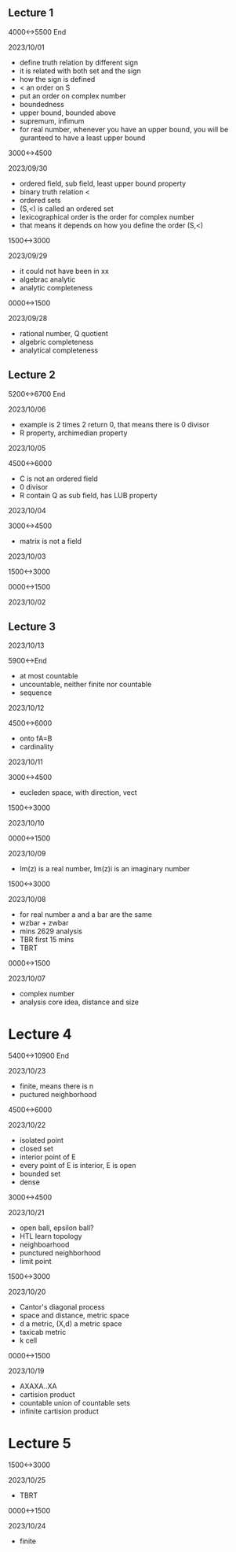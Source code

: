 ## Lecture 1

4000<->5500 End

2023/10/01

- define truth relation by different sign
- it is related with both set and the sign
- how the sign is defined
- < an order on S
- put an order on complex number
- boundedness
- upper bound, bounded above
- supremum, infimum
- for real number, whenever you have an upper bound, you will be guranteed to have a least upper bound

3000<->4500

2023/09/30

- ordered field, sub field, least upper bound property
- binary truth relation <
- ordered sets
- (S,<) is called an ordered set
- lexicographical order is the order for complex number
- that means it depends on how you define the order (S,<)

1500<->3000

2023/09/29

- it could not have been in xx
- algebrac analytic
- analytic completeness

0000<->1500

2023/09/28

- rational number, Q quotient
- algebric completeness
- analytical completeness

## Lecture 2

5200<->6700 End

2023/10/06

- example is 2 times 2 return 0, that means there is 0 divisor
- R property, archimedian property

2023/10/05

4500<->6000

- C is not an ordered field
- 0 divisor
- R contain Q as sub field, has LUB property

2023/10/04

3000<->4500

- matrix is not a field

2023/10/03

1500<->3000

0000<->1500

2023/10/02

## Lecture 3

2023/10/13

5900<->End

- at most countable
- uncountable, neither finite nor countable
- sequence

2023/10/12

4500<->6000

- onto fA=B
- cardinality

2023/10/11

3000<->4500

- eucleden space, with direction, vect

1500<->3000

2023/10/10

0000<->1500

2023/10/09

- Im(z) is a real number, Im(z)i is an imaginary number

1500<->3000

2023/10/08

- for real number a and a bar are the same
- wzbar + zwbar
- mins 2629 analysis
- TBR first 15 mins
- TBRT

0000<->1500

2023/10/07

- complex number
- analysis core idea, distance and size

# Lecture 4

5400<->10900 End

2023/10/23

- finite, means there is n
- puctured neighborhood

4500<->6000

2023/10/22

- isolated point
- closed set
- interior point of E
- every point of E is interior, E is open
- bounded set
- dense

3000<->4500

2023/10/21

- open ball, epsilon ball?
- HTL learn topology
- neighboarhood
- punctured neighborhood
- limit point

1500<->3000

2023/10/20

- Cantor's diagonal process
- space and distance, metric space
- d a metric, (X,d) a metric space
- taxicab metric
- k cell

0000<->1500

2023/10/19

- AXAXA..XA
- cartision product
- countable union of countable sets
- infinite cartision product

# Lecture 5

1500<->3000

2023/10/25

- TBRT

0000<->1500

2023/10/24

- finite
